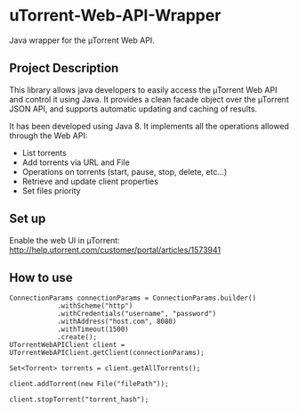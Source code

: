 # uTorrent-Web-API-Wrapper
Java wrapper for the µTorrent Web API.

Project Description
-------
This library allows java developers to easily access the µTorrent Web API and control it using Java.
It provides a clean facade object over the µTorrent JSON API, and supports automatic updating and caching of results.

It has been developed using Java 8. It implements all the operations allowed through the Web API:

* List torrents
* Add torrents via URL and File
* Operations on torrents (start, pause, stop, delete, etc...)
* Retrieve and update client properties
* Set files priority

Set up
-------

Enable the web UI in µTorrent: http://help.utorrent.com/customer/portal/articles/1573941

How to use
-------

    ConnectionParams connectionParams = ConnectionParams.builder()
                .withScheme("http")
                .withCredentials("username", "password")
                .withAddress("host.com", 8080)
                .withTimeout(1500)
                .create();
    UTorrentWebAPIClient client = UTorrentWebAPIClient.getClient(connectionParams);

    Set<Torrent> torrents = client.getAllTorrents();

    client.addTorrent(new File("filePath"));

    client.stopTorrent("torrent_hash");
